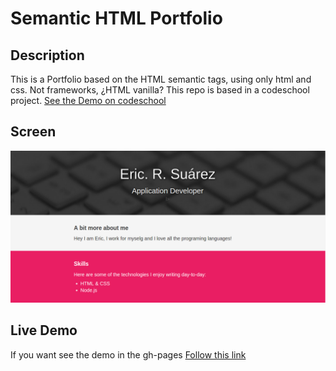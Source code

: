 # Semantic HTML Portfolio

## Description 

This is a Portfolio based on the HTML semantic tags, using only html and css. Not frameworks, ¿HTML vanilla?
This repo is based in a codeschool project. [See the Demo on codeschool](https://codeschool-project-demos.github.io/SemanticHTMLPortfolioProject/)


## Screen

![image](captura.PNG)


## Live Demo

If you want see the demo in the gh-pages [Follow this link](https://ericrsuarez.github.io/SemanticHTMLPortfolioProject/) 
